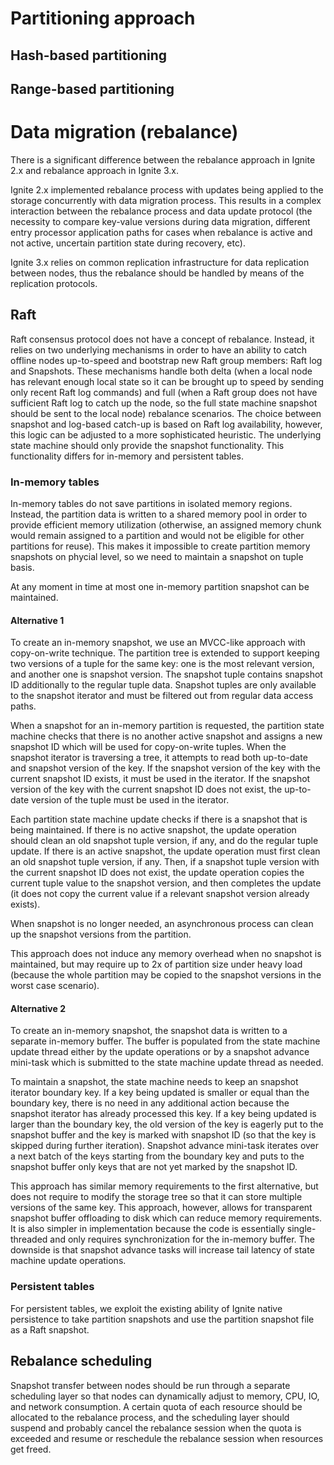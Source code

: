 # Partitioning approach

## Hash-based partitioning

## Range-based partitioning

# Data migration (rebalance)
There is a significant difference between the rebalance approach in Ignite 2.x and rebalance approach in Ignite 3.x.

Ignite 2.x implemented rebalance process with updates being applied to the storage concurrently with data migration
process. This results in a complex interaction between the rebalance process and data update protocol (the necessity
to compare key-value versions during data migration, different entry processor application paths for cases when 
rebalance is active and not active, uncertain partition state during recovery, etc).

Ignite 3.x relies on common replication infrastructure for data replication between nodes, thus the rebalance should
be handled by means of the replication protocols.

## Raft
Raft consensus protocol does not have a concept of rebalance. Instead, it relies on two underlying mechanisms in order
to have an ability to catch offline nodes up-to-speed and bootstrap new Raft group members: Raft log and Snapshots.
These mechanisms handle both delta (when a local node has relevant enough local state so it can be brought up to speed
by sending only recent Raft log commands) and full (when a Raft group does not have sufficient Raft log to catch up the
node, so the full state machine snapshot should be sent to the local node) rebalance scenarios. The choice between
snapshot and log-based catch-up is based on Raft log availability, however, this logic can be adjusted to a more 
sophisticated heuristic. The underlying state machine should only provide the snapshot functionality. This functionality
differs for in-memory and persistent tables.

### In-memory tables
In-memory tables do not save partitions in isolated memory regions. Instead, the partition data is written to a shared
memory pool in order to provide efficient memory utilization (otherwise, an assigned memory chunk would remain assigned
to a partition and would not be eligible for other partitions for reuse). This makes it impossible to create partition 
memory snapshots on phycial level, so we need to maintain a snapshot on tuple basis.

At any moment in time at most one in-memory partition snapshot can be maintained.

#### Alternative 1
To create an in-memory snapshot, we use an MVCC-like approach with copy-on-write technique. The partition tree is 
extended to support keeping two versions of a tuple for the same key: one is the most relevant version, and another one 
is snapshot version. The snapshot tuple contains snapshot ID additionally to the regular tuple data. Snapshot tuples are 
only available to the snapshot iterator and must be filtered out from regular data access paths.  

When a snapshot for an in-memory partition is requested, the partition state machine checks that there is no another 
active snapshot and assigns a new snapshot ID which will be used for copy-on-write tuples. When the snapshot iterator
is traversing a tree, it attempts to read both up-to-date and snapshot version of the key. If the snapshot version of 
the key with the current snapshot ID exists, it must be used in the iterator. If the snapshot version of the key with 
the current snapshot ID does not exist, the up-to-date version of the tuple must be used in the iterator.

Each partition state machine update checks if there is a snapshot that is being maintained. If there is no active 
snapshot, the update operation should clean an old snapshot tuple version, if any, and do the regular tuple update. If 
there is an active snapshot, the update operation must first clean an old snapshot tuple version, if any. Then, if a 
snapshot tuple version with the current snapshot ID does not exist, the update operation copies the current tuple value
to the snapshot version, and then completes the update (it does not copy the current value if a relevant snapshot 
version already exists).

When snapshot is no longer needed, an asynchronous process can clean up the snapshot versions from the partition.

This approach does not induce any memory overhead when no snapshot is maintained, but may require up to 2x of partition
size under heavy load (because the whole partition may be copied to the snapshot versions in the worst case scenario).

#### Alternative 2
To create an in-memory snapshot, the snapshot data is written to a separate in-memory buffer. The buffer is populated 
from the state machine update thread either by the update operations or by a snapshot advance mini-task which is 
submitted to the state machine update thread as needed.

To maintain a snapshot, the state machine needs to keep an snapshot iterator boundary key. If a key being updated is 
smaller or equal than the boundary key, there is no need in any additional action because the snapshot iterator has 
already processed this key. If a key being updated is larger than the boundary key, the old version of the key is 
eagerly put to the snapshot buffer and the key is marked with snapshot ID (so that the key is skipped during further
iteration). Snapshot advance mini-task iterates over a next batch of the keys starting from the boundary key and puts
to the snapshot buffer only keys that are not yet marked by the snapshot ID. 

This approach has similar memory requirements to the first alternative, but does not require to modify the storage tree
so that it can store multiple versions of the same key. This approach, however, allows for transparent snapshot buffer
offloading to disk which can reduce memory requirements. It is also simpler in implementation because the code is 
essentially single-threaded and only requires synchronization for the in-memory buffer. The downside is that snapshot 
advance tasks will increase tail latency of state machine update operations.

### Persistent tables
For persistent tables, we exploit the existing ability of Ignite native persistence to take partition snapshots and use
the partition snapshot file as a Raft snapshot.

## Rebalance scheduling 
Snapshot transfer between nodes should be run through a separate scheduling layer so that nodes can dynamically adjust
to memory, CPU, IO, and network consumption. A certain quota of each resource should be allocated to the rebalance 
process, and the scheduling layer should suspend and probably cancel the rebalance session when the quota is exceeded
and resume or reschedule the rebalance session when resources get freed.